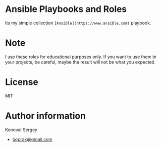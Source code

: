 # Ansible Playbooks and Roles

Its my simple collection `[Ansible](https://www.ansible.com)` playbook.


# Note

I use these roles for educational purposes only. If you want to use them in your projects, be careful, maybe the result will not be what you expected.


# License

MIT


# Author information


Konoval Sergey

- [boprak@gmail.com](mailto:boprak@gmail.com)
